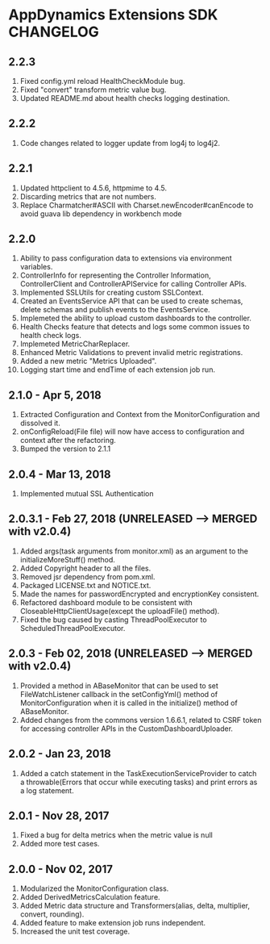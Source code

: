 # AppDynamics Extensions SDK CHANGELOG

## 2.2.3
1. Fixed config.yml reload HealthCheckModule bug.
2. Fixed "convert" transform metric value bug.     
3. Updated README.md about health checks logging destination.
## 2.2.2
1. Code changes related to logger update from log4j to log4j2.

## 2.2.1
1. Updated httpclient to 4.5.6, httpmime to 4.5.
2. Discarding metrics that are not numbers.
3. Replace Charmatcher#ASCII with Charset.newEncoder#canEncode to avoid guava lib dependency in workbench mode

## 2.2.0
1. Ability to pass configuration data to extensions via environment variables.
2. ControllerInfo for representing the Controller Information, ControllerClient and ControllerAPIService for calling Controller APIs.
3. Implemented SSLUtils for creating custom SSLContext.
4. Created an EventsService API that can be used to create schemas, delete schemas and publish events to the EventsService.
5. Implemeted the ability to upload custom dashboards to the controller.
6. Health Checks feature that detects and logs some common issues to health check logs.
7. Implemeted MetricCharReplacer.
8. Enhanced Metric Validations to prevent invalid metric registrations.
9. Added a new metric "Metrics Uploaded".
10. Logging start time and endTime of each extension job run.

## 2.1.0 - Apr 5, 2018
1. Extracted Configuration and Context from the MonitorConfiguration and dissolved it.
2. onConfigReload(File file) will now have access to configuration and context after the refactoring.
3. Bumped the version to 2.1.1

## 2.0.4 - Mar 13, 2018
1. Implemented mutual SSL Authentication

## 2.0.3.1 - Feb 27, 2018 (UNRELEASED --> MERGED with v2.0.4)
1. Added args(task arguments from monitor.xml) as an argument to the initializeMoreStuff() method.
2. Added Copyright header to all the files.
3. Removed jsr dependency from pom.xml.
4. Packaged LICENSE.txt and NOTICE.txt.
5. Made the names for passwordEncrypted and encryptionKey consistent.
6. Refactored dashboard module to be consistent with CloseableHttpClientUsage(except the uploadFile() method).
7. Fixed the bug caused by casting ThreadPoolExecutor to ScheduledThreadPoolExecutor.

## 2.0.3  - Feb 02, 2018 (UNRELEASED --> MERGED with v2.0.4)
1. Provided a method in ABaseMonitor that can be used to set FileWatchListener callback in the setConfigYml() method of MonitorConfiguration when it is called in the initialize() method of ABaseMonitor.
2. Added changes from the commons version 1.6.6.1, related to CSRF token for accessing controller APIs in the CustomDashboardUploader.

## 2.0.2 - Jan 23, 2018
1. Added a catch statement in the TaskExecutionServiceProvider to catch a throwable(Errors that occur while executing tasks) and print errors as a log statement.

## 2.0.1 - Nov 28, 2017
1. Fixed a bug for delta metrics when the metric value is null
2. Added more test cases.

## 2.0.0 - Nov 02, 2017
1. Modularized the MonitorConfiguration class.
2. Added DerivedMetricsCalculation feature.
3. Added Metric data structure and Transformers(alias, delta, multiplier, convert, rounding).
4. Added feature to make extension job runs independent.
5. Increased the unit test coverage.






